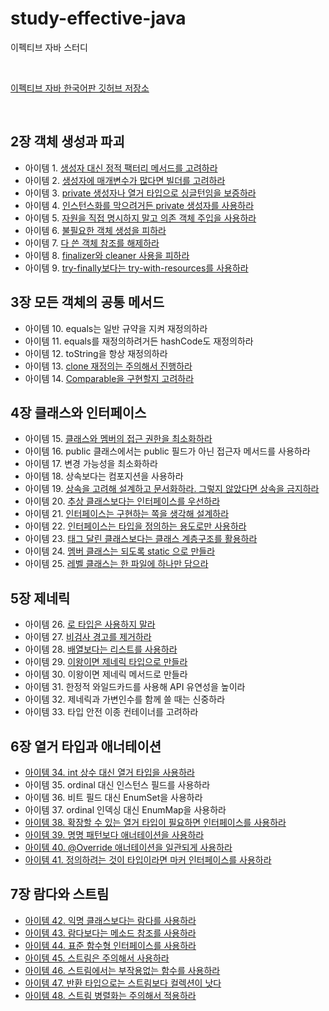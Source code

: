 # study-effective-java
이펙티브 자바 스터디

<br>

[이펙티브 자바 한국어판 깃허브 저장소](https://github.com/WegraLee/effective-java-3e-source-code)

<br>

## 2장 객체 생성과 파괴

* 아이템 1. [생성자 대신 정적 팩터리 메서드를 고려하라](chapter-02/item-01.md)
* 아이템 2. [생성자에 매개변수가 많다면 빌더를 고려하라](chapter-02/item-02.md)
* 아이템 3. [private 생성자나 열거 타입으로 싱글턴임을 보증하라](chapter-02/item-03.md)
* 아이템 4. [인스턴스화를 막으려거든 private 생성자를 사용하라](chapter-02/item-04.md)
* 아이템 5. [자원을 직접 명시하지 말고 의존 객체 주입을 사용하라](chapter-02/item-05.md)
* 아이템 6. [불필요한 객체 생성을 피하라](chapter-02/item-06.md)
* 아이템 7. [다 쓴 객체 참조를 해제하라](chapter-02/item-07.md)
* 아이템 8. [finalizer와 cleaner 사용을 피하라](chapter-02/item-08.md)
* 아이템 9. [try-finally보다는 try-with-resources를 사용하라](chapter-02/item-09.md)

## 3장 모든 객체의 공통 메서드

* 아이템 10. equals는 일반 규약을 지켜 재정의하라
* 아이템 11. equals를 재정의하려거든 hashCode도 재정의하라
* 아이템 12. toString을 항상 재정의하라
* 아이템 13. [clone 재정의는 주의해서 진행하라](chapter-03/item-13.md)
* 아이템 14. [Comparable을 구현할지 고려하라](chapter-03/item-14.md)

## 4장 클래스와 인터페이스

* 아이템 15. [클래스와 멤버의 접근 권한을 최소화하라](https://github.com/jinnyy/study-effective-java/blob/master/chapter-04/EffectiveJava%20Item15~18.key)
* 아이템 16. public 클래스에서는 public 필드가 아닌 접근자 메서드를 사용하라
* 아이템 17. 변경 가능성을 최소화하라
* 아이템 18. 상속보다는 컴포지션을 사용하라
* 아이템 19. [상속을 고려해 설계하고 문서화하라. 그렇지 않았다면 상속을 금지하라](https://github.com/jinnyy/study-effective-java/blob/master/chapter-04/item-19.md)
* 아이템 20. [추상 클래스보다는 인터페이스를 우선하라](https://github.com/jinnyy/study-effective-java/blob/master/chapter-04/item-20.md)
* 아이템 21. [인터페이스는 구현하는 쪽을 생각해 설계하라](https://github.com/jinnyy/study-effective-java/blob/master/chapter-04/item-21.md)
* 아이템 22. [인터페이스는 타입을 정의하는 용도로만 사용하라](https://github.com/jinnyy/study-effective-java/blob/master/chapter-04/item-22.md)
* 아이템 23. [태그 달린 클래스보다는 클래스 계층구조를 활용하라](https://github.com/jinnyy/study-effective-java/blob/master/chapter-04/item-23.md)
* 아이템 24. [멤버 클래스는 되도록 static 으로 만들라](https://github.com/jinnyy/study-effective-java/blob/master/chapter-04/item-24.md)
* 아이템 25. [레벨 클래스는 한 파일에 하나만 담으라](https://github.com/jinnyy/study-effective-java/blob/master/chapter-04/item-25.md)

## 5장 제네릭

* 아이템 26. [로 타입은 사용하지 말라](chapter-05/item-26.md)
* 아이템 27. [비검사 경고를 제거하라](chapter-05/item-27.md)
* 아이템 28. [배열보다는 리스트를 사용하라](chapter-05/item-28.md)
* 아이템 29. [이왕이면 제네릭 타입으로 만들라](chapter-05/item-29.md)
* 아이템 30. 이왕이면 제네릭 메서드로 만들라
* 아이템 31. 한정적 와일드카드를 사용해 API 유연성을 높이라
* 아이템 32. 제네릭과 가변인수를 함께 쓸 때는 신중하라
* 아이템 33. 타입 안전 이종 컨테이너를 고려하라

## 6장 열거 타입과 애너테이션

* [아이템 34. int 상수 대신 열거 타입을 사용하라](https://github.com/jinnyy/study-effective-java/blob/master/chapter-06/EffectiveJava%20Item34_37.key)
* 아이템 35. ordinal 대신 인스턴스 필드를 사용하라
* 아이템 36. 비트 필드 대신 EnumSet을 사용하라
* 아이템 37. ordinal 인덱싱 대신 EnumMap을 사용하라
* [아이템 38. 확장할 수 있는 열거 타입이 필요하면 인터페이스를 사용하라](https://github.com/jinnyy/study-effective-java/blob/master/chapter-06/item-38.md)
* [아이템 39. 명명 패턴보다 애너테이션을 사용하라](https://github.com/jinnyy/study-effective-java/blob/master/chapter-06/item-39.md)
* [아이템 40. @Override 애너테이션을 일관되게 사용하라](https://github.com/jinnyy/study-effective-java/blob/master/chapter-06/item-40.md)
* [아이템 41. 정의하려는 것이 타입이라면 마커 인터페이스를 사용하라](https://github.com/jinnyy/study-effective-java/blob/master/chapter-06/item-41.md)


## 7장 람다와 스트림
* [아이템 42. 익명 클래스보다는 람다를 사용하라](https://github.com/jinnyy/study-effective-java/blob/master/chapter-07/item-42.md)
* [아이템 43. 람다보다는 메소드 참조를 사용하라](https://github.com/jinnyy/study-effective-java/blob/master/chapter-07/item-43.md)
* [아이템 44. 표준 함수형 인터페이스를 사용하라](https://github.com/jinnyy/study-effective-java/blob/master/chapter-07/item-44.md)
* [아이템 45. 스트림은 주의해서 사용하라](https://github.com/jinnyy/study-effective-java/blob/master/chapter-07/item-45.md)
* [아이템 46. 스트림에서는 부작용없는 함수를 사용하라]()
* [아이템 47. 반환 타입으로는 스트림보다 컬렉션이 낫다]()
* [아이템 48. 스트림 병렬화는 주의해서 적용하라]()
